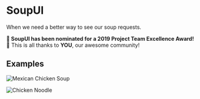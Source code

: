 # SoupUI
When we need a better way to see our soup requests.

**🎉 SoupUI has been nominated for a 2019 Project Team Excellence Award! 🎉** This is all thanks to **YOU**, our awesome community!

## Examples
![Mexican Chicken Soup](https://food.fnr.sndimg.com/content/dam/images/food/fullset/2016/2/26/1/WU1303H_Mexican-Chicken-Soup_s4x3.jpg.rend.hgtvcom.616.462.suffix/1459542226801.jpeg)

![Chicken Noodle](https://img.taste.com.au/gKH2kAqD/taste/2016/11/easy-chicken-noodle-soup-23912-1.jpeg)
